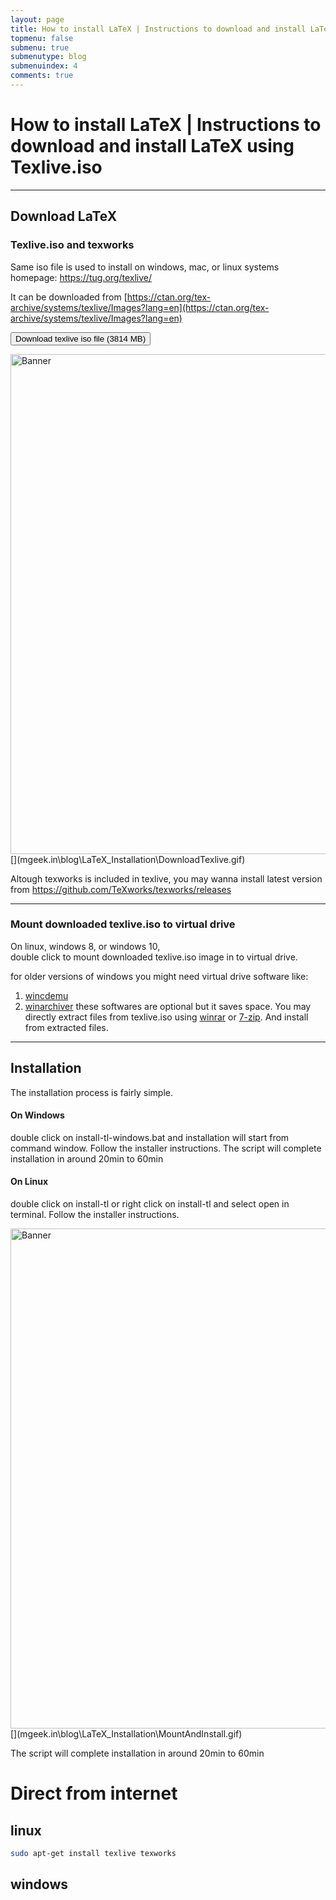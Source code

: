 ```yaml
---
layout: page
title: How to install LaTeX | Instructions to download and install LaTeX using Texlive.iso
topmenu: false
submenu: true
submenutype: blog
submenuindex: 4
comments: true
---
```

# How to install LaTeX | Instructions to download and install LaTeX using Texlive.iso

---  

## Download LaTeX 

### Texlive.iso and texworks
Same iso file is used to install on windows, mac, or linux systems
homepage: https://tug.org/texlive/  

It can be downloaded from [https://ctan.org/tex-archive/systems/texlive/Images?lang=en](https://ctan.org/tex-archive/systems/texlive/Images?lang=en)


<button class="btn btn-primary" type="button" onclick="location.href='http://mirrors.ctan.org/systems/texlive/Images/texlive2020-20200406.iso'">Download texlive iso file (3814 MB)</button>



<img src="http://mgeek.in\blog\LaTeX_Installation\DownloadTexlive.gif" alt="Banner" width="800px"/>
[](mgeek.in\blog\LaTeX_Installation\DownloadTexlive.gif)


Altough texworks is included in texlive, 
you may wanna install latest version from 
https://github.com/TeXworks/texworks/releases

---  

### Mount downloaded texlive.iso to virtual drive
On linux, windows 8, or windows 10,  
double click to mount downloaded texlive.iso image in to virtual drive.

for older versions of windows you might need virtual drive software like:   
1. [wincdemu](https://wincdemu.sysprogs.org/)
2. [winarchiver](http://www.winarchiver.com/) 
these softwares are optional but it saves space.
You may directly extract files from texlive.iso using [winrar](http://www.rarlab.com/) or [7-zip](http://7-zip.org/). And install from extracted files.  



---  


## Installation

The installation process is fairly simple.

#### On Windows
double click on install-tl-windows.bat and installation will start from command window.
Follow the installer instructions. 
The script will complete installation in around 20min to 60min

#### On Linux
double click on install-tl or right click on install-tl and select open in terminal. Follow the installer instructions.


<img src="http://mgeek.in\blog\LaTeX_Installation\MountAndInstall.gif" alt="Banner" width="800px"/>
[](mgeek.in\blog\LaTeX_Installation\MountAndInstall.gif)  

The script will complete installation in around 20min to 60min







# Direct from internet
## linux
```bash
sudo apt-get install texlive texworks
```

## windows
```

```